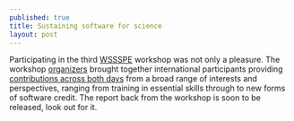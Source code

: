 ```yaml
---
published: true
title: Sustaining software for science
layout: post
---
```

Participating in the third [WSSSPE](http://wssspe.researchcomputing.org.uk/) workshop was not only a pleasure. The workshop [organizers](http://wssspe.researchcomputing.org.uk/wssspe3/organizers/) brought together international participants providing [contributions across both days](http://wssspe.researchcomputing.org.uk/wssspe3/agenda/) from a broad range of interests and perspectives, ranging from training in essential skills through to new forms of software credit. The report back from the workshop is soon to be released, look out for it.